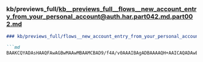 ### kb/previews_full/kb__previews_full__flows__new_account_entry_from_your_personal_account@auth.har.part042.md.part002.md

```md
### kb/previews_full/flows__new_account_entry_from_your_personal_account@auth.har.part042.md (part 002)

```md
BAAKCQYADAsHAAQFAwAGBwMAAwMBAAMCBAD9/f4A/v0AAAIBAgADBAAAAQH+AAICAQADAwEA//8CAAEAAwA
```

```

```
